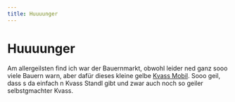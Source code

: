 ```yaml
---
title: Huuuunger
---
```


# Huuuunger

Am allergeilsten find ich war der Bauernmarkt, obwohl leider ned ganz sooo viele Bauern warn, aber dafür dieses kleine gelbe <a href="https://kio-trunk.com/" target="_blank">Kvass Mobil</a>. Sooo geil, dass s da einfach n Kvass Standl gibt und zwar auch noch so geiler selbstgmachter Kvass.

<AnImage src="berlin/berlin-4.jpg" class="mb-5" />

<CardContainer>
    <CardColumn>
        <LocationCard 
            title="Satyam" 
            subtitle="Goethestraße 5, 10623 Berlin, Germany" 
            link="https://goo.gl/maps/5qBhTBSUk7xLGqec6"
            tag="Indisch/Veg"
            description="Uuuuur geiles indisches, vegetarisches Essen. Also würd ich in Berlin wohnen, dann würd ich mich bei Satyam echt von oben bis unten durchkosten." />
    </CardColumn>
    <CardColumn>
        <LocationCard 
            title="Bauernmarkt" 
            subtitle="Lübbener Str. 5-15, 10997 Berlin, Germany" 
            link="https://goo.gl/maps/Y2uga2xqGwXQ6NoS8"
            tag="Markt"
            description="Ein echt, echt sau geiler und echt riesiger Markt. Total geil zum einfach mal ur langsam durchschlendern. Leider nur am Dienstag, Freitag und Samstag offen, aber hier gibt's so viele verschiedene und sau gute Sachen und auch echt viele Fetzen. Das allergeilste ist das kleine gelbe Kvass Mobil, das kann man echt mal auschecken." />
    </CardColumn>
    <CardColumn>
        <LocationCard 
            title="Markthalle Neun" 
            subtitle="Eisenbahnstraße 42/43, 10997 Berlin, Germany" 
            link="https://goo.gl/maps/r8EVEFhdQW5kj2yB8"
            tag="Markt"
            description="Fette Halle. Hier hab ich das erste mal diese Urkarotte gesehen und gekauft. Ansonsten gibt's auch so Fertigzeugs zum dort essen und echt viel Gemüse aus dem Schwarzwald und Spanien." />
    </CardColumn>
</CardContainer>